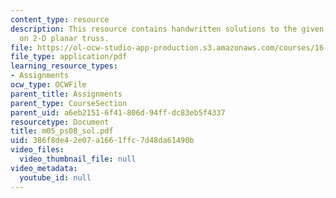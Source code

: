 ```yaml
---
content_type: resource
description: This resource contains handwritten solutions to the given problem set
  on 2-D planar truss.
file: https://ol-ocw-studio-app-production.s3.amazonaws.com/courses/16-01-unified-engineering-i-ii-iii-iv-fall-2005-spring-2006/386f8de42e07a1661ffc7d48da61490b_m05_ps08_sol.pdf
file_type: application/pdf
learning_resource_types:
- Assignments
ocw_type: OCWFile
parent_title: Assignments
parent_type: CourseSection
parent_uid: a6eb2151-6f41-806d-94ff-dc83eb5f4337
resourcetype: Document
title: m05_ps08_sol.pdf
uid: 386f8de4-2e07-a166-1ffc-7d48da61490b
video_files:
  video_thumbnail_file: null
video_metadata:
  youtube_id: null
---
```

